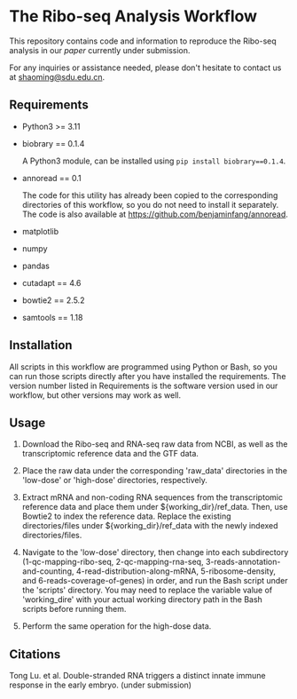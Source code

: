 # The Ribo-seq Analysis Workflow

This repository contains code and information to reproduce
the Ribo-seq analysis in our *paper* currently
under submission.

For any inquiries or assistance needed, please don't hesitate
to contact us at shaoming@sdu.edu.cn.

## Requirements

- Python3 >= 3.11

- biobrary == 0.1.4

    A Python3 module, can be installed using `pip install biobrary==0.1.4`.

- annoread == 0.1

    The code for this utility has already been copied to the corresponding
    directories of this workflow, so you do not need to install it separately. 
    The code is also available at https://github.com/benjaminfang/annoread.

- matplotlib

- numpy

- pandas

- cutadapt == 4.6

- bowtie2 == 2.5.2

- samtools == 1.18

## Installation

All scripts in this workflow are programmed using Python or Bash,
so you can run those scripts directly after you have
installed the requirements.
The version number listed in Requirements is the software
version used in our workflow, but other versions may work as well.

## Usage

1. Download the Ribo-seq and RNA-seq raw data from NCBI,
as well as the transcriptomic reference data and the GTF data.

2. Place the raw data under the corresponding 'raw_data' 
directories in the 'low-dose' or 'high-dose' directories, respectively.

3. Extract mRNA and non-coding RNA sequences from the transcriptomic
reference data and place them under ${working_dir}/ref_data.
Then, use Bowtie2 to index the reference data. Replace the
existing directories/files under \${working_dir}/ref_data 
with the newly indexed directories/files.

4. Navigate to the 'low-dose' directory, then change into each 
subdirectory (1-qc-mapping-ribo-seq, 2-qc-mapping-rna-seq, 
3-reads-annotation-and-counting, 4-read-distribution-along-mRNA, 
5-ribosome-density, and 6-reads-coverage-of-genes) in order, 
and run the Bash script under the 'scripts' directory. 
You may need to replace the variable value of 'working_dire' 
with your actual working directory path in the Bash scripts 
before running them.

5. Perform the same operation for the high-dose data.

## Citations

Tong Lu. et al. Double-stranded RNA triggers a distinct innate immune
response in the early embryo. (under submission)
